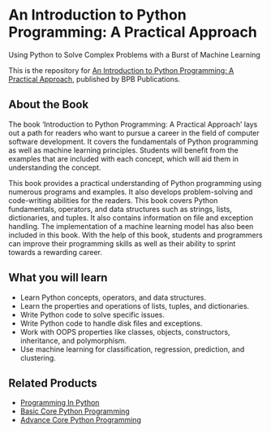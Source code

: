 # An Introduction to Python Programming: A Practical Approach

Using Python to Solve Complex Problems with a Burst of Machine Learning

This is the repository for [An Introduction to Python Programming: A Practical Approach](https://in.bpbonline.com/products/an-introduction-to-python-programming-a-practical-approach?_pos=1&_sid=32a14d299&_ss=r), published by BPB Publications.

## About the Book
The book ‘Introduction to Python Programming: A Practical Approach’ lays out a path for readers who want to pursue a career in the field of computer software development. It covers the fundamentals of Python programming as well as machine learning principles. Students will benefit from the examples that are included with each concept, which will aid them in understanding the concept.

This book provides a practical understanding of Python programming using numerous programs and examples. It also develops problem-solving and code-writing abilities for the readers. This book covers Python fundamentals, operators, and data structures such as strings, lists, dictionaries, and tuples. It also contains information on file and exception handling. The implementation of a machine learning model has also been included in this book.
With the help of this book, students and programmers can improve their programming skills as well as their ability to sprint towards a rewarding career.
 
## What you will learn
* Learn Python concepts, operators, and data structures.
* Learn the properties and operations of lists, tuples, and dictionaries.
* Write Python code to solve specific issues.
* Write Python code to handle disk files and exceptions.
* Work with OOPS properties like classes, objects, constructors, inheritance, and polymorphism.
* Use machine learning for classification, regression, prediction, and clustering.

## Related Products
* [Programming In Python](https://in.bpbonline.com/products/programming-in-python-book-ebook?_pos=1&_sid=d2b2011f9&_ss=r)
* [Basic Core Python Programming](https://in.bpbonline.com/products/basic-core-python-programming?_pos=3&_sid=d2b2011f9&_ss=r)
* [Advance Core Python Programming](https://in.bpbonline.com/products/advance-core-python-programming?_pos=4&_sid=d2b2011f9&_ss=r)
